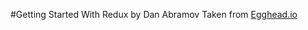 #Getting Started With Redux by Dan Abramov
Taken from [Egghead.io](https://egghead.io/series/getting-started-with-redux)
